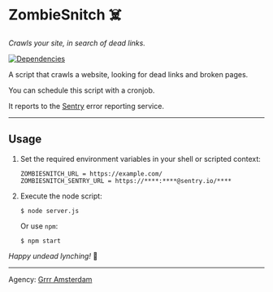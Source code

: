# ZombieSnitch ☠️

_Crawls your site, in search of dead links._

[![Dependencies](https://david-dm.org/grrr-amsterdam/schoolwijzer-dead-link-checker.svg)](https://david-dm.org/grrr-amsterdam/schoolwijzer-dead-link-checker)



A script that crawls a website, looking for dead links and broken pages.

You can schedule this script with a cronjob.

It reports to the [Sentry](https://sentry.io) error reporting service.



____________________

## Usage

1. Set the required environment variables in your shell or scripted context:

   ```
   ZOMBIESNITCH_URL = https://example.com/
   ZOMBIESNITCH_SENTRY_URL = https://****:****@sentry.io/****
   ```

2. Execute the node script:

   ```
   $ node server.js
   ```

   Or use `npm`:

   ```
   $ npm start
   ```



_Happy undead lynching!_ 💫

____________________

Agency: [Grrr Amsterdam](https://grrr.nl)